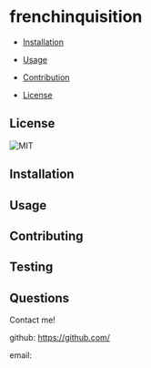 # frenchinquisition
  
- [Installation](#installation)

- [Usage](#usage)

- [Contribution](#contributing)

- [License](#license)


## License

![MIT](https://img.shields.io/github/license//frenchinquisition)








## Installation





## Usage





## Contributing





## Testing





## Questions

Contact me!

github: https://github.com/

email: 

